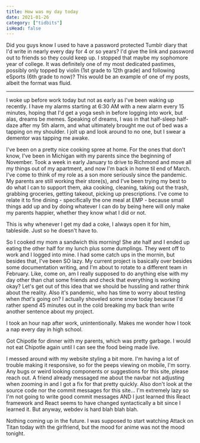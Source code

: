 ```yaml
---
title: How was my day today
date: 2021-01-26
category: ["tidbits"]
isHead: false
---
```


Did you guys know I used to have a password protected Tumblr diary that I'd write in nearly every day for 4 or so years? I'd give the link and password out to friends so they could keep up. I stopped that maybe my sophomore year of college. It was definitely one of my most dedicated pastimes, possibly only topped by violin (1st grade to 12th grade) and following eSports (6th grade to now)? This would be an example of one of my posts, albeit the format was fluid.

---

I woke up before work today but not as early as I've been waking up recently. I have my alarms starting at 6:30 AM with a new alarm every 15 minutes, hoping that I'd get a yoga sesh in before logging into work, but alas, dreams be memes. Speaking of dreams, I was in that half-sleep half-daze after my 5th alarm, and what ultimately brought me out of bed was a tapping on my shoulder. I jolt up and look around to no one, but I swear a dementor was tapping me awake. 

I've been on a pretty nice cooking spree at home. For the ones that don't know, I've been in Michigan with my parents since the beginning of November. Took a week in early January to drive to Richmond and move all my things out of my apartment, and now I'm back in home til end of March. I've come to think of my role as a son more seriously since the pandemic. My parents are still working their store(s), and I've been trying my best to do what I can to support them, aka cooking, cleaning, taking out the trash, grabbing groceries, getting takeout, picking up prescriptions. I've come to relate it to fine dining - specifically the one meal at EMP - because small things add up and by doing whatever I can do by being here will only make my parents happier, whether they know what I did or not. 

This is why whenever I get my dad a coke, I always open it for him, tableside. Just so he doesn't have to.

So I cooked my mom a sandwich this morning! She ate half and I ended up eating the other half for my lunch plus some dumplings. They went off to work and I logged into mine. I had some catch ups in the mornin, but besides that, I've been SO lazy. My current project is basically over besides some documentation writing, and I'm about to rotate to a different team in February. Like, come on, am I really supposed to do anything else with my day other than chat some friends and check that everything is working okay? Let's get out of this idea that we should be hussling and rather think about the reality. Also it's pandemic, who has time to worry about testing when *that's* going on? I actually shoveled some snow today because I'd rather spend 45 minutes out in the cold breaking my back than write another sentence about my project. 

I took an hour nap after work, unintentionally. Makes me wonder how I took a nap every day in high school. 

Got Chipotle for dinner with my parents, which was pretty garbage. I would not eat Chipotle again until I can see the food being made live. 

I messed around with my website styling a bit more. I'm having a lot of trouble making it responsive, so for the peeps viewing on mobile, I'm sorry. Any bugs or weird looking components or suggestions for this site, please reach out. A friend already messaged me about the navbar not adjusting when zooming in and I got a fix for that pretty quickly. Also don't look at the source code nor the commit messages for this site... I'm extremely lazy so I'm not going to write good commit messages AND I just learned this React framework and React seems to have changed syntactically a bit since I learned it. But anyway, webdev is hard blah blah blah. 

Nothing coming up in the future. I was supposed to start watching Attack on Titan today with the girlfriend, but the mood for anime was not the mood tonight. 